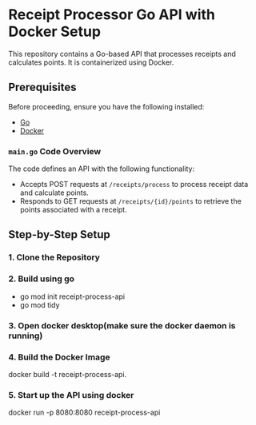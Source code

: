 # Receipt Processor Go API with Docker Setup

This repository contains a Go-based API that processes receipts and calculates points. It is containerized using Docker.

## Prerequisites

Before proceeding, ensure you have the following installed:
- [Go](https://golang.org/dl/)
- [Docker](https://www.docker.com/get-started)

### `main.go` Code Overview

The code defines an API with the following functionality:
- Accepts POST requests at `/receipts/process` to process receipt data and calculate points.
- Responds to GET requests at `/receipts/{id}/points` to retrieve the points associated with a receipt.

## Step-by-Step Setup

### 1. Clone the Repository

### 2. Build using go 

- go mod init receipt-process-api
- go mod tidy

### 3. Open docker desktop(make sure the docker daemon is running)

### 4. Build the Docker Image

docker build -t receipt-process-api.

### 5. Start up the API using docker 

docker run -p 8080:8080 receipt-process-api

